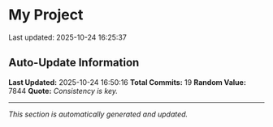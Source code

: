 # My Project


Last updated: 2025-10-24 16:25:37


























































































































































































































































































































































































































## Auto-Update Information

**Last Updated:** 2025-10-24 16:50:16
**Total Commits:** 19
**Random Value:** 7844
**Quote:** _Consistency is key._

---
_This section is automatically generated and updated._